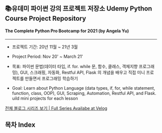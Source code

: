 ## 📚유데미 파이썬 강의 프로젝트 저장소 Udemy Python Course Project Repository 
#### The Complete Python Pro Bootcamp for 2021 (by Angela Yu)

------

- 프로젝트 기간: 20년 11월 ~ 21년 3월
- Project Period: Nov 20' ~ March 21'

- 목표: 파이썬 문법(데이터 타입, if. for. while 문, 함수, 클래스, 객체지향 프로그래밍), GUI, 스크래핑, 자동화, Restful API, Flask 의 개념을 배우고 직접 미니 프로젝트를 만들면서 프로그래밍 학습하기
- Goal: Learn about Python Language (data types, if, for, while statement, function, class, OOP), GUI, Scraping, Automation, Restful API, and Flask. uild mini projects for each lesson 

[전체 블로그 시리즈 보기 | Full Series Availabe at Velog](https://velog.io/@daylee/series/Udemy-Python-Course)

## 목차 Index


